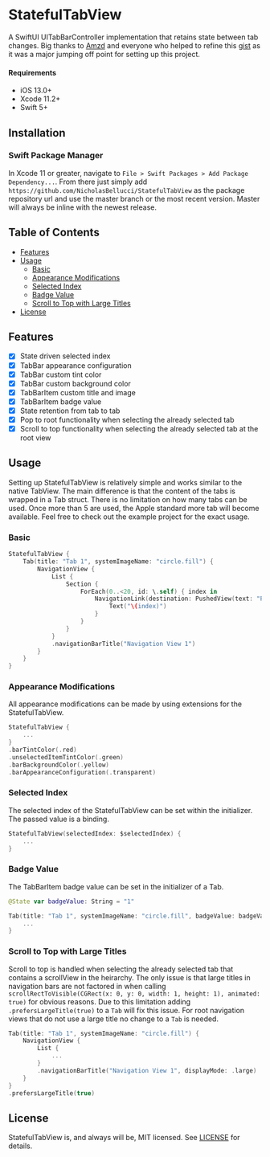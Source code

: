 # StatefulTabView

A SwiftUI UITabBarController implementation that retains state between tab changes. Big thanks to [Amzd](https://gist.github.com/Amzd) and everyone who helped to refine this [gist](https://gist.github.com/Amzd/2eb5b941865e8c5cccf149e6e07c8810) as it was a major jumping off point for setting up this project.

#### Requirements
- iOS 13.0+
- Xcode 11.2+
- Swift 5+

## Installation

### Swift Package Manager
In Xcode 11 or greater, navigate to `File > Swift Packages > Add Package Dependency...`. From there just simply add `https://github.com/NicholasBellucci/StatefulTabView` as the package repository url and use the master branch or the most recent version. Master will always be inline with the newest release.

## Table of Contents
   * [Features](#features)
   * [Usage](#usage)
        * [Basic](#basic)
        * [Appearance Modifications](#appearance-modifications)
        * [Selected Index](#selected-index)
        * [Badge Value](#badge-value)
        * [Scroll to Top with Large Titles](#scroll-to-top-with-large-titles)
   * [License](#license)

## Features
- [x] State driven selected index
- [x] TabBar appearance configuration
- [x] TabBar custom tint color
- [x] TabBar custom background color
- [x] TabBarItem custom title and image
- [x] TabBarItem badge value
- [x] State retention from tab to tab
- [x] Pop to root functionality when selecting the already selected tab
- [x] Scroll to top functionality when selecting the already selected tab at the root view

## Usage

Setting up StatefulTabView is relatively simple and works similar to the native TabView. The main difference is that the content of the tabs is wrapped in a Tab struct. There is no limitation on how many tabs can be used. Once more than 5 are used, the Apple standard more tab will become available. Feel free to check out the example project for the exact usage.

### Basic
```Swift
StatefulTabView {
    Tab(title: "Tab 1", systemImageName: "circle.fill") {
        NavigationView {
            List {
                Section {
                    ForEach(0..<20, id: \.self) { index in
                        NavigationLink(destination: PushedView(text: "Pushed number \(index)")) {
                            Text("\(index)")
                        }
                    }
                }
            }
            .navigationBarTitle("Navigation View 1")
        }
    }
}
```

### Appearance Modifications

All appearance modifications can be made by using extensions for the StatefulTabView.

```Swift
StatefulTabView {
    ...
}
.barTintColor(.red)
.unselectedItemTintColor(.green)
.barBackgroundColor(.yellow)
.barAppearanceConfiguration(.transparent)
```

### Selected Index

The selected index of the StatefulTabView can be set within the initializer. The passed value is a binding.

```Swift
StatefulTabView(selectedIndex: $selectedIndex) {
    ...
}
```

### Badge Value

The TabBarItem badge value can be set in the initializer of a Tab.

```Swift
@State var badgeValue: String = "1"

Tab(title: "Tab 1", systemImageName: "circle.fill", badgeValue: badgeValue) {
    ...
}
```

### Scroll to Top with Large Titles

Scroll to top is handled when selecting the already selected tab that contains a scrollView in the heirarchy. The only issue is that large titles in navigation bars are not factored in when calling `scrollRectToVisible(CGRect(x: 0, y: 0, width: 1, height: 1), animated: true)` for obvious reasons. Due to this limitation adding `.prefersLargeTitle(true)` to a `Tab` will fix this issue. For root navigation views that do not use a large title no change to a `Tab` is needed.

```Swift
Tab(title: "Tab 1", systemImageName: "circle.fill") {
    NavigationView {
        List {
            ...
        }
        .navigationBarTitle("Navigation View 1", displayMode: .large)
    }
}
.prefersLargeTitle(true)
```

## License

StatefulTabView is, and always will be, MIT licensed. See [LICENSE](LICENSE) for details.
